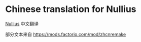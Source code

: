 # Chinese translation for Nullius

[Nullius](https://mods.factorio.com/mod/nullius) 中文翻译

部分文本来自 https://mods.factorio.com/mod/zhcnremake
